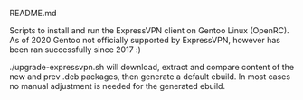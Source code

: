 ﻿README.md

Scripts to install and run the ExpressVPN client on Gentoo Linux (OpenRC).
As of 2020 Gentoo not officially supported by ExpressVPN, however has been ran successfully since 2017 :)

./upgrade-expressvpn.sh will download, extract and compare content of the new and prev .deb packages, then generate a default ebuild. In most cases no manual adjustment is needed for the generated ebuild.


